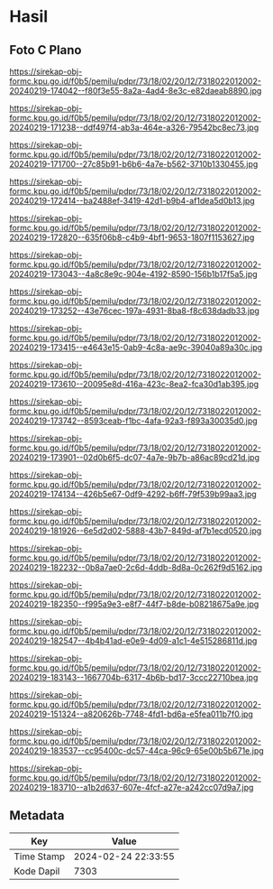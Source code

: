 # Hasil

## Foto C Plano

https://sirekap-obj-formc.kpu.go.id/f0b5/pemilu/pdpr/73/18/02/20/12/7318022012002-20240219-174042--f80f3e55-8a2a-4ad4-8e3c-e82daeab8890.jpg

https://sirekap-obj-formc.kpu.go.id/f0b5/pemilu/pdpr/73/18/02/20/12/7318022012002-20240219-171238--ddf497f4-ab3a-464e-a326-79542bc8ec73.jpg

https://sirekap-obj-formc.kpu.go.id/f0b5/pemilu/pdpr/73/18/02/20/12/7318022012002-20240219-171700--27c85b91-b6b6-4a7e-b562-3710b1330455.jpg

https://sirekap-obj-formc.kpu.go.id/f0b5/pemilu/pdpr/73/18/02/20/12/7318022012002-20240219-172414--ba2488ef-3419-42d1-b9b4-af1dea5d0b13.jpg

https://sirekap-obj-formc.kpu.go.id/f0b5/pemilu/pdpr/73/18/02/20/12/7318022012002-20240219-172820--635f06b8-c4b9-4bf1-9653-1807f1153627.jpg

https://sirekap-obj-formc.kpu.go.id/f0b5/pemilu/pdpr/73/18/02/20/12/7318022012002-20240219-173043--4a8c8e9c-904e-4192-8590-156b1b17f5a5.jpg

https://sirekap-obj-formc.kpu.go.id/f0b5/pemilu/pdpr/73/18/02/20/12/7318022012002-20240219-173252--43e76cec-197a-4931-8ba8-f8c638dadb33.jpg

https://sirekap-obj-formc.kpu.go.id/f0b5/pemilu/pdpr/73/18/02/20/12/7318022012002-20240219-173415--e4643e15-0ab9-4c8a-ae9c-39040a89a30c.jpg

https://sirekap-obj-formc.kpu.go.id/f0b5/pemilu/pdpr/73/18/02/20/12/7318022012002-20240219-173610--20095e8d-416a-423c-8ea2-fca30d1ab395.jpg

https://sirekap-obj-formc.kpu.go.id/f0b5/pemilu/pdpr/73/18/02/20/12/7318022012002-20240219-173742--8593ceab-f1bc-4afa-92a3-f893a30035d0.jpg

https://sirekap-obj-formc.kpu.go.id/f0b5/pemilu/pdpr/73/18/02/20/12/7318022012002-20240219-173901--02d0b6f5-dc07-4a7e-9b7b-a86ac89cd21d.jpg

https://sirekap-obj-formc.kpu.go.id/f0b5/pemilu/pdpr/73/18/02/20/12/7318022012002-20240219-174134--426b5e67-0df9-4292-b6ff-79f539b99aa3.jpg

https://sirekap-obj-formc.kpu.go.id/f0b5/pemilu/pdpr/73/18/02/20/12/7318022012002-20240219-181926--6e5d2d02-5888-43b7-849d-af7b1ecd0520.jpg

https://sirekap-obj-formc.kpu.go.id/f0b5/pemilu/pdpr/73/18/02/20/12/7318022012002-20240219-182232--0b8a7ae0-2c6d-4ddb-8d8a-0c262f9d5162.jpg

https://sirekap-obj-formc.kpu.go.id/f0b5/pemilu/pdpr/73/18/02/20/12/7318022012002-20240219-182350--f995a9e3-e8f7-44f7-b8de-b08218675a9e.jpg

https://sirekap-obj-formc.kpu.go.id/f0b5/pemilu/pdpr/73/18/02/20/12/7318022012002-20240219-182547--4b4b41ad-e0e9-4d09-a1c1-4e515286811d.jpg

https://sirekap-obj-formc.kpu.go.id/f0b5/pemilu/pdpr/73/18/02/20/12/7318022012002-20240219-183143--1667704b-6317-4b6b-bd17-3ccc22710bea.jpg

https://sirekap-obj-formc.kpu.go.id/f0b5/pemilu/pdpr/73/18/02/20/12/7318022012002-20240219-151324--a820626b-7748-4fd1-bd6a-e5fea011b7f0.jpg

https://sirekap-obj-formc.kpu.go.id/f0b5/pemilu/pdpr/73/18/02/20/12/7318022012002-20240219-183537--cc95400c-dc57-44ca-96c9-65e00b5b671e.jpg

https://sirekap-obj-formc.kpu.go.id/f0b5/pemilu/pdpr/73/18/02/20/12/7318022012002-20240219-183710--a1b2d637-607e-4fcf-a27e-a242cc07d9a7.jpg


## Metadata

| Key        | Value               |
| ---------- | ------------------- |
| Time Stamp | 2024-02-24 22:33:55 |
| Kode Dapil | 7303                |



